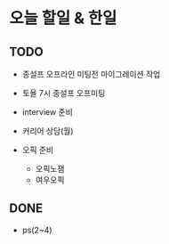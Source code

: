 # 오늘 할일 & 한일

## TODO

- 종설프 오프라인 미팅전 마이그레이션 작업

- 토욜 7시 종설프 오프미팅

- interview 준비

- 커리어 상담(월)

- 오픽 준비

  - 오픽노잼
  - 여우오픽

## DONE

- ps(2~4)
